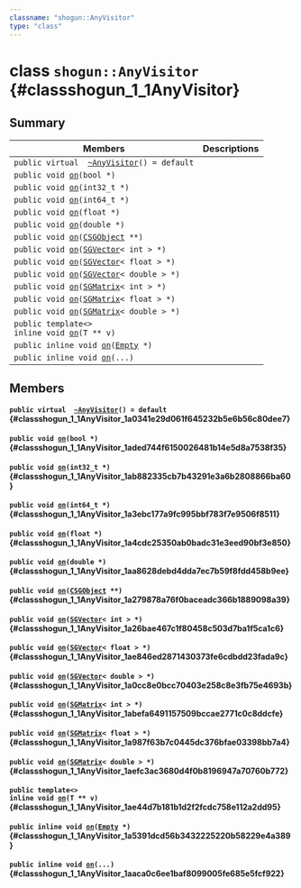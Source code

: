 ```yaml
---
classname: "shogun::AnyVisitor"
type: "class"
---
```


# class `shogun::AnyVisitor` {#classshogun_1_1AnyVisitor}

## Summary

 Members                        | Descriptions
--------------------------------|---------------------------------------------
`public virtual  `[`~AnyVisitor`](#classshogun_1_1AnyVisitor_1a0341e29d061f645232b5e6b56c80dee7)`() = default` | 
`public void `[`on`](#classshogun_1_1AnyVisitor_1aded744f6150026481b14e5d8a7538f35)`(bool *)` | 
`public void `[`on`](#classshogun_1_1AnyVisitor_1ab882335cb7b43291e3a6b2808866ba60)`(int32_t *)` | 
`public void `[`on`](#classshogun_1_1AnyVisitor_1a3ebc177a9fc995bbf783f7e9506f8511)`(int64_t *)` | 
`public void `[`on`](#classshogun_1_1AnyVisitor_1a4cdc25350ab0badc31e3eed90bf3e850)`(float *)` | 
`public void `[`on`](#classshogun_1_1AnyVisitor_1aa8628debd4dda7ec7b59f8fdd458b9ee)`(double *)` | 
`public void `[`on`](#classshogun_1_1AnyVisitor_1a279878a76f0baceadc366b1889098a39)`(`[`CSGObject`](#classshogun_1_1CSGObject)` **)` | 
`public void `[`on`](#classshogun_1_1AnyVisitor_1a26bae467c1f80458c503d7ba1f5ca1c6)`(`[`SGVector`](#classshogun_1_1SGVector)`< int > *)` | 
`public void `[`on`](#classshogun_1_1AnyVisitor_1ae846ed2871430373fe6cdbdd23fada9c)`(`[`SGVector`](#classshogun_1_1SGVector)`< float > *)` | 
`public void `[`on`](#classshogun_1_1AnyVisitor_1a0cc8e0bcc70403e258c8e3fb75e4693b)`(`[`SGVector`](#classshogun_1_1SGVector)`< double > *)` | 
`public void `[`on`](#classshogun_1_1AnyVisitor_1abefa6491157509bccae2771c0c8ddcfe)`(`[`SGMatrix`](#classshogun_1_1SGMatrix)`< int > *)` | 
`public void `[`on`](#classshogun_1_1AnyVisitor_1a987f63b7c0445dc376bfae03398bb7a4)`(`[`SGMatrix`](#classshogun_1_1SGMatrix)`< float > *)` | 
`public void `[`on`](#classshogun_1_1AnyVisitor_1aefc3ac3680d4f0b8196947a70760b772)`(`[`SGMatrix`](#classshogun_1_1SGMatrix)`< double > *)` | 
`public template<>`  <br/>`inline void `[`on`](#classshogun_1_1AnyVisitor_1ae44d7b181b1d2f2fcdc758e112a2dd95)`(T ** v)` | 
`public inline void `[`on`](#classshogun_1_1AnyVisitor_1a5391dcd56b3432225220b58229e4a389)`(`[`Empty`](#structshogun_1_1Empty)` *)` | 
`public inline void `[`on`](#classshogun_1_1AnyVisitor_1aaca0c6ee1baf8099005fe685e5fcf922)`(...)` | 

## Members

#### `public virtual  `[`~AnyVisitor`](#classshogun_1_1AnyVisitor_1a0341e29d061f645232b5e6b56c80dee7)`() = default` {#classshogun_1_1AnyVisitor_1a0341e29d061f645232b5e6b56c80dee7}

#### `public void `[`on`](#classshogun_1_1AnyVisitor_1aded744f6150026481b14e5d8a7538f35)`(bool *)` {#classshogun_1_1AnyVisitor_1aded744f6150026481b14e5d8a7538f35}

#### `public void `[`on`](#classshogun_1_1AnyVisitor_1ab882335cb7b43291e3a6b2808866ba60)`(int32_t *)` {#classshogun_1_1AnyVisitor_1ab882335cb7b43291e3a6b2808866ba60}

#### `public void `[`on`](#classshogun_1_1AnyVisitor_1a3ebc177a9fc995bbf783f7e9506f8511)`(int64_t *)` {#classshogun_1_1AnyVisitor_1a3ebc177a9fc995bbf783f7e9506f8511}

#### `public void `[`on`](#classshogun_1_1AnyVisitor_1a4cdc25350ab0badc31e3eed90bf3e850)`(float *)` {#classshogun_1_1AnyVisitor_1a4cdc25350ab0badc31e3eed90bf3e850}

#### `public void `[`on`](#classshogun_1_1AnyVisitor_1aa8628debd4dda7ec7b59f8fdd458b9ee)`(double *)` {#classshogun_1_1AnyVisitor_1aa8628debd4dda7ec7b59f8fdd458b9ee}

#### `public void `[`on`](#classshogun_1_1AnyVisitor_1a279878a76f0baceadc366b1889098a39)`(`[`CSGObject`](#classshogun_1_1CSGObject)` **)` {#classshogun_1_1AnyVisitor_1a279878a76f0baceadc366b1889098a39}

#### `public void `[`on`](#classshogun_1_1AnyVisitor_1a26bae467c1f80458c503d7ba1f5ca1c6)`(`[`SGVector`](#classshogun_1_1SGVector)`< int > *)` {#classshogun_1_1AnyVisitor_1a26bae467c1f80458c503d7ba1f5ca1c6}

#### `public void `[`on`](#classshogun_1_1AnyVisitor_1ae846ed2871430373fe6cdbdd23fada9c)`(`[`SGVector`](#classshogun_1_1SGVector)`< float > *)` {#classshogun_1_1AnyVisitor_1ae846ed2871430373fe6cdbdd23fada9c}

#### `public void `[`on`](#classshogun_1_1AnyVisitor_1a0cc8e0bcc70403e258c8e3fb75e4693b)`(`[`SGVector`](#classshogun_1_1SGVector)`< double > *)` {#classshogun_1_1AnyVisitor_1a0cc8e0bcc70403e258c8e3fb75e4693b}

#### `public void `[`on`](#classshogun_1_1AnyVisitor_1abefa6491157509bccae2771c0c8ddcfe)`(`[`SGMatrix`](#classshogun_1_1SGMatrix)`< int > *)` {#classshogun_1_1AnyVisitor_1abefa6491157509bccae2771c0c8ddcfe}

#### `public void `[`on`](#classshogun_1_1AnyVisitor_1a987f63b7c0445dc376bfae03398bb7a4)`(`[`SGMatrix`](#classshogun_1_1SGMatrix)`< float > *)` {#classshogun_1_1AnyVisitor_1a987f63b7c0445dc376bfae03398bb7a4}

#### `public void `[`on`](#classshogun_1_1AnyVisitor_1aefc3ac3680d4f0b8196947a70760b772)`(`[`SGMatrix`](#classshogun_1_1SGMatrix)`< double > *)` {#classshogun_1_1AnyVisitor_1aefc3ac3680d4f0b8196947a70760b772}

#### `public template<>`  <br/>`inline void `[`on`](#classshogun_1_1AnyVisitor_1ae44d7b181b1d2f2fcdc758e112a2dd95)`(T ** v)` {#classshogun_1_1AnyVisitor_1ae44d7b181b1d2f2fcdc758e112a2dd95}

#### `public inline void `[`on`](#classshogun_1_1AnyVisitor_1a5391dcd56b3432225220b58229e4a389)`(`[`Empty`](#structshogun_1_1Empty)` *)` {#classshogun_1_1AnyVisitor_1a5391dcd56b3432225220b58229e4a389}

#### `public inline void `[`on`](#classshogun_1_1AnyVisitor_1aaca0c6ee1baf8099005fe685e5fcf922)`(...)` {#classshogun_1_1AnyVisitor_1aaca0c6ee1baf8099005fe685e5fcf922}

